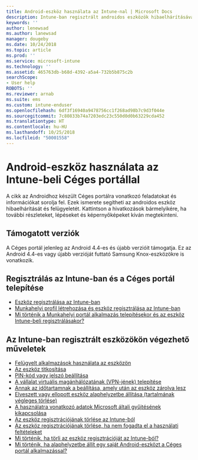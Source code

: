 ```yaml
---
title: Android-eszköz használata az Intune-nal | Microsoft Docs
description: Intune-ban regisztrált androidos eszközök hibaelhárításával és kezelésével kapcsolatos hivatkozások
keywords: ''
author: lenewsad
ms.author: lanewsad
manager: dougeby
ms.date: 10/24/2018
ms.topic: article
ms.prod: ''
ms.service: microsoft-intune
ms.technology: ''
ms.assetid: 465763db-b68d-4392-a5a4-732b5b875c2b
searchScope:
- User help
ROBOTS: ''
ms.reviewer: arnab
ms.suite: ems
ms.custom: intune-enduser
ms.openlocfilehash: 6df3f16940a9478756cc1f268ad98b7c9d3f044e
ms.sourcegitcommit: 7c80833b74a7203edc23c550d0d0b63229cda452
ms.translationtype: HT
ms.contentlocale: hu-HU
ms.lasthandoff: 10/25/2018
ms.locfileid: "50001558"
---
```

# <a name="using-your-android-device-with-intune-company-portal"></a>Android-eszköz használata az Intune-beli Céges portállal

A cikk az Androidhoz készült Céges portálra vonatkozó feladatokat és információkat sorolja fel. Ezek ismerete segítheti az androidos eszköz hibaelhárítását és felügyeletét. Kattintson a hivatkozások bármelyikére, ha további részleteket, lépéseket és képernyőképeket kíván megtekinteni. 

## <a name="supported-versions"></a>Támogatott verziók

A Céges portál jelenleg az Android 4.4-es és újabb verzióit támogatja. Ez az Android 4.4-es vagy újabb verzióját futtató Samsung Knox-eszközökre is vonatkozik.

## <a name="enrolling-in-intune-and-installing-the-company-portal"></a>Regisztrálás az Intune-ban és a Céges portál telepítése

- [Eszköz regisztrálása az Intune-ban](enroll-your-device-in-Intune-android.md)
- [Munkahelyi profil létrehozása és eszköz regisztrálása az Intune-ban](create-a-work-profile-and-enroll-your-device-in-intune-android.md)
- [Mi történik a Munkahelyi portál alkalmazás telepítésekor és az eszköz Intune-beli regisztrálásakor?](what-happens-if-you-install-the-company-portal-app-and-enroll-your-device-in-intune-android.md)

## <a name="things-you-can-do-when-your-device-is-enrolled-in-intune"></a>Az Intune-ban regisztrált eszközökön végezhető műveletek

- [Felügyelt alkalmazások használata az eszközön](use-managed-apps-on-your-device-android.md)
- [Az eszköz titkosítása](encrypt-your-device-android.md)
- [PIN-kód vagy jelszó beállítása](set-your-pin-or-password-android.md)
- [A vállalat virtuális magánhálózatának (VPN-jének) telepítése](install-your-companys-virtual-private-network-VPN-android.md)
- [Annak az időtartamnak a beállítása, amely után az eszköz zárolva lesz](set-the-amount-of-time-before-your-device-is-locked-android.md)
  <!--- [Reset (erase) your lost or stolen device](reset-erase-your-lost-or-stolen-device-android.md)-->
- [Elveszett vagy ellopott eszköz alaphelyzetbe állítása (tartalmának végleges törlése)](reset-erase-your-device-cpwebsite.md)
- [A használatra vonatkozó adatok Microsoft általi gyűjtésének kikapcsolása](turn-off-microsoft-usage-data-collection-android.md)
- [Az eszköz regisztrációjának törlése az Intune-ból](unenroll-your-device-from-intune-android.md)
- [Az eszköz regisztrációjának törlése, ha nem fogadta el a használati feltételeket](unenroll-your-device-from-intune-if-you-declined-terms-of-use-android.md)
- [Mi történik, ha törli az eszköz regisztrációját az Intune-ból?](what-happens-if-you-unenroll-your-device-from-intune-android.md)
- [Mi történik, ha alaphelyzetbe állít egy saját Android-eszközt a Céges portál alkalmazással?](what-happens-if-you-reset-your-device-using-the-company-portal-android.md)
  <!--- - [What is the Rights Management sharing app?](what-is-the-rms-sharing-app-android.md) --->
